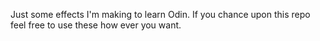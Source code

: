 Just some effects I'm making to learn Odin. If you chance upon this repo feel free to use these how ever you want.
